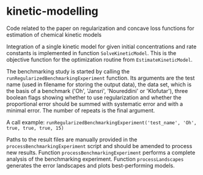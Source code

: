 # kinetic-modelling
Code related to the paper on regularization and concave loss functions for estimation of chemical kinetic models

Integration of a single kinetic model for given initial concentrations and rate constants is implemented in function `SolveKineticModel`. This is the objective function for the optimization routine from `EstimateKineticModel`. 

The benchmarking study is started by calling the `runRegularizedBenchmarkingExperiment` function. Its arguments are the test name (used in filename for storing the output data), the data set, which is the basis of a benchmark ('Oh', 'Jansri', 'Noureddini' or 'Klofutar'), three boolean flags showing whether to use regularization and whether the proportional error should be summed with systematic error and with a minimal error. The number of repeats is the final argument.

A call example:
`runRegularizedBenchmarkingExperiment('test_name', 'Oh', true, true, true, 15)`

Paths to the result files are manually provided in the `processBenchmarkingExperiment` script and should be amended to process new results. Function `processBenchmarkingExperiment` performs a complete analysis of the benchmarking experiment. Function `processLandscapes` generates the error landscapes and plots best-performing models.